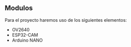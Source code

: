 ## Modulos

Para el proyecto haremos uso de los siguientes elementos:

- OV2640 
- ESP32-CAM
- Arduino NANO
